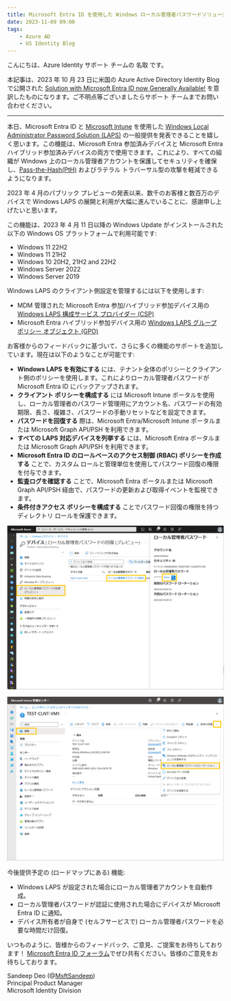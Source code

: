 ```yaml
---
title: Microsoft Entra ID を使用した Windows ローカル管理者パスワードソリューションの一般提供を開始しました！
date: 2023-11-09 09:00
tags:
    - Azure AD
    - US Identity Blog
---
```



こんにちは、Azure Identity サポート チームの 名取 です。

本記事は、2023 年 10 月 23 日に米国の Azure Active Directory Identity Blog で公開された [Solution with Microsoft Entra ID now Generally Available!](https://techcommunity.microsoft.com/t5/microsoft-entra-azure-ad-blog/windows-local-administrator-password-solution-with-microsoft/ba-p/3911999) を意訳したものになります。ご不明点等ございましたらサポート チームまでお問い合わせください。

---

本日、Microsoft Entra ID と [Microsoft Intune](https://learn.microsoft.com/ja-jp/mem/intune/protect/windows-laps-overview) を使用した [Windows Local Administrator Password Solution (LAPS)](https://learn.microsoft.com/ja-jp/entra/identity/devices/howto-manage-local-admin-passwords) の一般提供を発表できることを嬉しく思います。この機能は、Microsoft Entra 参加済みデバイスと Microsoft Entra ハイブリッド参加済みデバイスの両方で使用できます。これにより、すべての組織が Windows 上のローカル管理者アカウントを保護してセキュリティを確保し、[Pass-the-Hash(PtH)](https://www.microsoft.com/en-us/download/details.aspx?id=36036) およびラテラル トラバーサル型の攻撃を軽減できるようになります。

2023 年 4 月のパブリック プレビューの発表以来、数千のお客様と数百万のデバイスで Windows LAPS の展開と利用が大幅に進んでいることに、感謝申し上げたいと思います。

この機能は、2023 年 4 月 11 日以降の Windows Update がインストールされた以下の Windows OS プラットフォームで利用可能です:

- Windows 11 22H2 
- Windows 11 21H2 
- Windows 10 20H2, 21H2 and 22H2 
- Windows Server 2022 
- Windows Server 2019 

Windows LAPS のクライアント側設定を管理するには以下を使用します:

- MDM 管理された Microsoft Entra 参加/ハイブリッド参加デバイス用の [Windows LAPS 構成サービス プロバイダー (CSP)](https://learn.microsoft.com/ja-jp/windows/client-management/mdm/laps-csp)
- Microsoft Entra ハイブリッド参加デバイス用の [Windows LAPS グループ ポリシー オブジェクト (GPO)](https://learn.microsoft.com/ja-jp/windows-server/identity/laps/laps-management-policy-settings#windows-laps-group-policy)

お客様からのフィードバックに基づいて、さらに多くの機能のサポートを追加しています。現在は以下のようなことが可能です:

- **Windows LAPS を有効にする** には、テナント全体のポリシーとクライアント側のポリシーを使用します。これによりローカル管理者パスワードが Microsoft Entra ID にバックアップされます。
- **クライアント ポリシーを構成する** には Microsoft Intune ポータルを使用し、ローカル管理者のパスワード管理用にアカウント名、パスワードの有効期限、長さ、複雑さ、パスワードの手動リセットなどを設定できます。
- **パスワードを回復する** 際は、Microsoft Entra/Microsoft Intune ポータルまたは Microsoft Graph API/PSH を利用できます。
- **すべての LAPS 対応デバイスを列挙する** には、Microsoft Entra ポータルまたは Microsoft Graph API/PSH を利用できます。
- **Microsoft Entra ID のロールベースのアクセス制御 (RBAC) ポリシーを作成する** ことで、カスタム ロールと管理単位を使用してパスワード回復の権限を付与できます。
- **監査ログを確認する** ことで、Microsoft Entra ポータルまたは Microsoft Graph API/PSH 経由で、パスワードの更新および取得イベントを監視できます。
- **条件付きアクセス ポリシーを構成する** ことでパスワード回復の権限を持つディレクトリ ロールを保護できます。

![](./Windows-Local-Administrator-Password-Solution-with-Microsoft-Entra-ID-now-Generally-Available!/Windows-Local-Administrator-Password-Solution-with-Microsoft-Entra-ID-now-Generally-Available_1.png)

![](./Windows-Local-Administrator-Password-Solution-with-Microsoft-Entra-ID-now-Generally-Available!/Windows-Local-Administrator-Password-Solution-with-Microsoft-Entra-ID-now-Generally-Available_2.png)

今後提供予定の (ロードマップにある) 機能:

- Windows LAPS が設定された場合にローカル管理者アカウントを自動作成。
- ローカル管理者パスワードが認証に使用された場合にデバイスが Microsoft Entra ID に通知。
- デバイス所有者が自身で (セルフサービスで) ローカル管理者パスワードを必要な時間だけ回復。

いつものように、皆様からのフィードバック、ご意見、ご提案をお待ちしております！ [Microsoft Entra ID フォーラム](https://feedback.azure.com/d365community/forum/22920db1-ad25-ec11-b6e6-000d3a4f0789)でぜひ共有ください。皆様のご意見をお待ちしております。 

Sandeep Deo (@[MsftSandeep](https://twitter.com/MsftSandeep))  
Principal Product Manager  
Microsoft Identity Division
